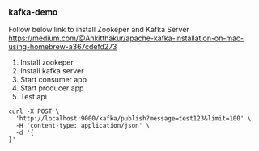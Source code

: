 ### kafka-demo

Follow below link to install Zookeper and Kafka Server
https://medium.com/@Ankitthakur/apache-kafka-installation-on-mac-using-homebrew-a367cdefd273
1. Install zookeper
2. Install kafka server
3. Start consumer app
4. Start producer app
5. Test api 
```
curl -X POST \
  'http://localhost:9000/kafka/publish?message=test123&limit=100' \
  -H 'content-type: application/json' \
  -d '{
}'
```
